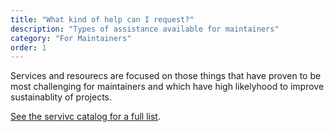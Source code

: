```yaml
---
title: "What kind of help can I request?"
description: "Types of assistance available for maintainers"
category: "For Maintainers"
order: 1
---
```


Services and resourecs are focused  on those things that have proven to be most challenging for maintainers and which have high likelyhood to improve sustainablity of projects.

[See the servivc catalog for a full list](../../pages/catalog.astro).
